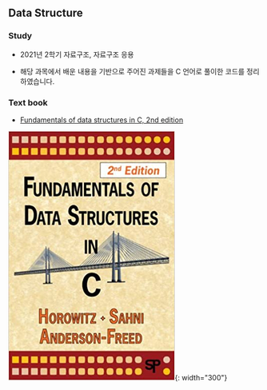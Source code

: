 ## Data Structure


### Study

* 2021년 2학기 자료구조, 자료구조 응용

* 해당 과목에서 배운 내용을 기반으로 주어진 과제들을 C 언어로 풀이한 코드를 정리하였습니다.


### Text book

* [Fundamentals of data structures in C, 2nd edition](https://www.amazon.com/Fundamentals-Data-Structures-Ellis-Horowitz/dp/0929306406)

![](/dataStructure/img/data-structure.png){: width="300"}
